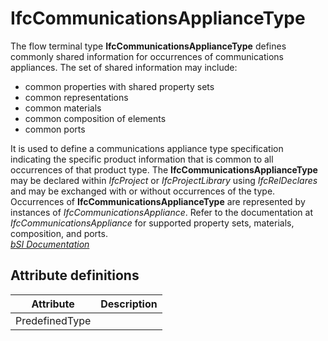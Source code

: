 IfcCommunicationsApplianceType
==============================
The flow terminal type **IfcCommunicationsApplianceType** defines commonly
shared information for occurrences of communications appliances. The set of
shared information may include:  
  
* common properties with shared property sets  
* common representations  
* common materials  
* common composition of elements  
* common ports  
  
It is used to define a communications appliance type specification indicating
the specific product information that is common to all occurrences of that
product type. The **IfcCommunicationsApplianceType** may be declared within
_IfcProject_ or _IfcProjectLibrary_ using _IfcRelDeclares_ and may be
exchanged with or without occurrences of the type. Occurrences of
**IfcCommunicationsApplianceType** are represented by instances of
_IfcCommunicationsAppliance_. Refer to the documentation at
_IfcCommunicationsAppliance_ for supported property sets, materials,
composition, and ports.  
[ _bSI
Documentation_](https://standards.buildingsmart.org/IFC/DEV/IFC4_2/FINAL/HTML/schema/ifcelectricaldomain/lexical/ifccommunicationsappliancetype.htm)


Attribute definitions
---------------------
| Attribute      | Description   |
|----------------|---------------|
| PredefinedType |               |

